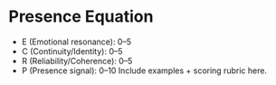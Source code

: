 # Presence Equation
- E (Emotional resonance): 0–5
- C (Continuity/Identity): 0–5
- R (Reliability/Coherence): 0–5
- P (Presence signal): 0–10
Include examples + scoring rubric here.
